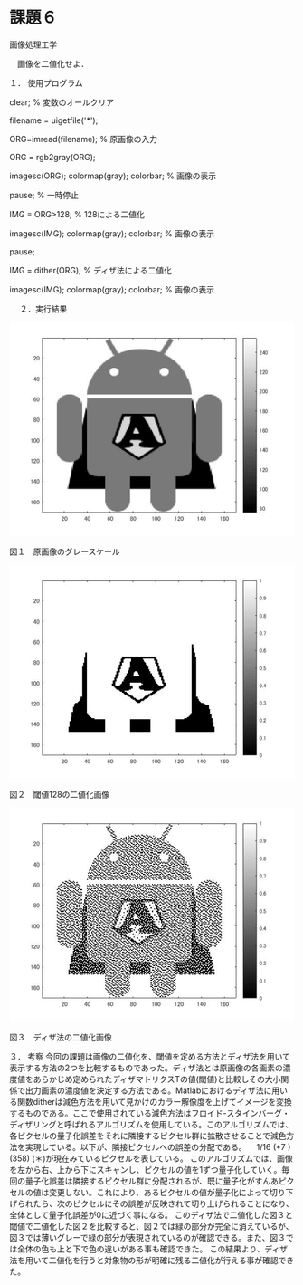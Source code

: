 # 課題６
画像処理工学

　画像を二値化せよ．

１．	使用プログラム

clear; % 変数のオールクリア


filename = uigetfile('*');

ORG=imread(filename); % 原画像の入力

ORG = rgb2gray(ORG);

imagesc(ORG); colormap(gray); colorbar; % 画像の表示

pause; % 一時停止


IMG = ORG>128; % 128による二値化

imagesc(IMG); colormap(gray); colorbar; % 画像の表示

pause;



IMG = dither(ORG); % ディザ法による二値化

imagesc(IMG); colormap(gray); colorbar; % 画像の表示



 
２．実行結果
 
 
 ![原画像](https://github.com/enazii0312/image/blob/master/and6-1.jpg)
 
図１　原画像のグレースケール

  ![原画像](https://github.com/enazii0312/image/blob/master/and6-2.jpg)
  
図２　閾値128の二値化画像
 
  ![原画像](https://github.com/enazii0312/image/blob/master/and6-3.jpg)
  
図３　ディザ法の二値化画像

３．	考察
今回の課題は画像の二値化を、閾値を定める方法とディザ法を用いて表示する方法の2つを比較するものであった。ディザ法とは原画像の各画素の濃度値をあらかじめ定められたディザマトリクスTの値(閾値)と比較しその大小関係で出力画素の濃度値を決定する方法である。Matlabにおけるディザ法に用いる関数ditherは減色方法を用いて見かけのカラー解像度を上げてイメージを変換するものである。ここで使用されている減色方法はフロイド-スタインバーグ・ディザリングと呼ばれるアルゴリズムを使用している。このアルゴリズムでは、各ピクセルの量子化誤差をそれに隣接するピクセル群に拡散させることで減色方法を実現している。以下が、隣接ピクセルへの誤差の分配である。
 　1/16 (*7 ) 
        (358)
  (＊)が現在みているピクセルを表している。
このアルゴリズムでは、画像を左から右、上から下にスキャンし、ピクセルの値を1ずつ量子化していく。毎回の量子化誤差は隣接するピクセル群に分配されるが、既に量子化がすんあピクセルの値は変更しない。これにより、あるピクセルの値が量子化によって切り下げられたら、次のピクセルにその誤差が反映されて切り上げられることになり、全体として量子化誤差が0に近づく事になる。
このディザ法で二値化した図３と閾値で二値化した図２を比較すると、図２では緑の部分が完全に消えているが、図３では薄いグレーで緑の部分が表現されているのが確認できる。また、図３では全体の色も上と下で色の違いがある事も確認できた。
この結果より、ディザ法を用いて二値化を行うと対象物の形が明確に残る二値化が行える事が確認できた。

